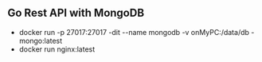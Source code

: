 ## Go Rest API with MongoDB

- docker run -p 27017:27017 -dit --name mongodb -v onMyPC:/data/db - mongo:latest
- docker run nginx:latest
